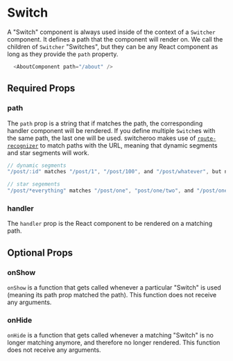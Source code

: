 # Switch

A "Switch" component is always used inside of the context of a `Switcher` component. It defines a path that the component will render on. We call the children of `Switcher` "Switches", but they can be any React component as long as they provide the `path` property.

```js
  <AboutComponent path="/about" />
```


## Required Props

### path

The `path` prop is a string that if matches the path, the corresponding handler component will be rendered. If you define multiple `Switch`es with the same path, the last one will be used. switcheroo makes use of [`route-recognizer`](https://github.com/tildeio/route-recognizer) to match paths with the URL, meaning that dynamic segments and star segments will work.

```js
// dynamic segments
"/post/:id" matches "/post/1", "/post/100", and "/post/whatever", but not "/post"

// star segements
"/post/*everything" matches "/post/one", "post/one/two", and "/post/one/two/three", but not "/post"
```

### handler

The `handler` prop is the React component to be rendered on a matching path.


## Optional Props

### onShow

`onShow` is a function that gets called whenever a particular "Switch" is used (meaning its path prop matched the path). This function does not receive any arguments.

### onHide

`onHide` is a function that gets called whenever a matching "Switch" is no longer matching anymore, and therefore no longer rendered. This function does not receive any arguments.
